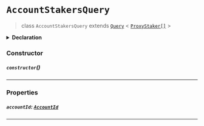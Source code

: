 # `AccountStakersQuery`

> class `AccountStakersQuery`
> extends [`Query`](reference/core/Query.md) <
> [`ProxyStaker[]`](reference/cryptocurrency/ProxyStaker.md) >

<details>
<summary><b>Declaration</b></summary>

```typescript
class AccountStakersQuery extends Query<ProxyStaker[]> {
    constructor();

    /* property */ accountId: AccountId;
}
```

</details>

### Constructor

##### `constructor`()

---

### Properties

##### `accountId`: [`AccountId`](reference/cryptocurrency/AccountId.md)

---
